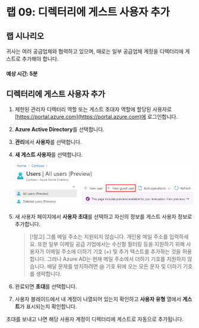 ﻿---
lab:
    title: '09 - 디렉터리에 게스트 사용자 추가'
    learning path: '01'
    module: '모듈 03 – 외부 ID 구현 및 관리'
---

# 랩 09: 디렉터리에 게스트 사용자 추가

## 랩 시나리오

귀사는 여러 공급업체와 협력하고 있으며, 때로는 일부 공급업체 계정을 디렉터리에 게스트로 추가해야 합니다.

#### 예상 시간: 5분

## 디렉터리에 게스트 사용자 추가

1. 제한된 관리자 디렉터리 역할 또는 게스트 초대자 역할에 할당된 사용자로 [https://portal.azure.com](https://portal.azure.com)에 로그인합니다.

1. **Azure Active Directory**를 선택합니다.

1. **관리**에서 **사용자**를 선택합니다.

1. **새 게스트 사용자**를 선택합니다.

    ![새 게스트 사용자 메뉴 옵션이 선택된 사용자 블레이드를 보여주는 화면 이미지](./media/lp1-mod3-new-guest-user-menu-selection.png)

1. 새 사용자 페이지에서 **사용자 초대**를 선택하고 자신의 정보를 게스트 사용자 정보로 추가합니다.

    > [!참고]
    > 그룹 메일 주소는 지원되지 않습니다. 개인용 메일 주소를 입력하세요. 또한 일부 이메일 공급 기업에서는 수신함 필터링 등을 지원하기 위해 사용자가 이메일 주소에 더하기 기호 (+) 및 추가 텍스트를 추가하는 것을 허용합니다. 그러나 Azure AD는 현재 메일 주소에서 더하기 기호를 지원하지 않습니다. 배달 문제를 방지하려면 @ 기호 뒤에 오는 모든 문자 및 더하기 기호를 생략합니다.

1. 완료되면 **초대**를 선택합니다.

1. 사용자 블레이드에서 내 계정이 나열되어 있는지 확인하고 **사용자 유형** 열에서 **게스트**가 표시되는지 확인합니다.

초대를 보내고 나면 해당 사용자 계정이 디렉터리에 게스트로 자동으로 추가됩니다.
